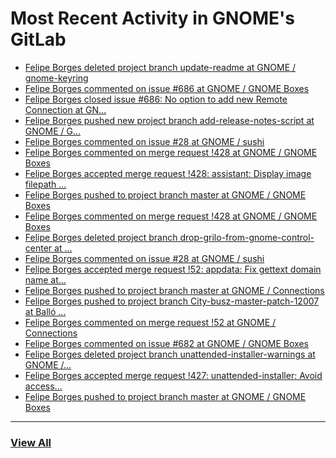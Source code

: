 # Most Recent Activity in GNOME's GitLab

<!-- BLOG-POST-LIST:START -->
- [Felipe Borges deleted project branch update-readme at GNOME / gnome-keyring](https://gitlab.gnome.org/GNOME/gnome-keyring/-/commits/update-readme)
- [Felipe Borges commented on issue #686 at GNOME / GNOME Boxes](https://gitlab.gnome.org/GNOME/gnome-boxes/-/issues/686#note_1089435)
- [Felipe Borges closed issue #686: No option to add new Remote Connection at GN...](https://gitlab.gnome.org/GNOME/gnome-boxes/-/issues/686)
- [Felipe Borges pushed new project branch add-release-notes-script at GNOME / G...](https://gitlab.gnome.org/GNOME/gnome-boxes/-/commits/add-release-notes-script)
- [Felipe Borges commented on issue #28 at GNOME / sushi](https://gitlab.gnome.org/GNOME/sushi/-/issues/28#note_1088515)
- [Felipe Borges commented on merge request !428 at GNOME / GNOME Boxes](https://gitlab.gnome.org/GNOME/gnome-boxes/-/merge_requests/428#note_1088512)
- [Felipe Borges accepted merge request !428: assistant: Display image filepath ...](https://gitlab.gnome.org/GNOME/gnome-boxes/-/merge_requests/428)
- [Felipe Borges pushed to project branch master at GNOME / GNOME Boxes](https://gitlab.gnome.org/GNOME/gnome-boxes/-/commit/f205c284d4f0f3560e91287532f28ece8a52385f)
- [Felipe Borges commented on merge request !428 at GNOME / GNOME Boxes](https://gitlab.gnome.org/GNOME/gnome-boxes/-/merge_requests/428#note_1088511)
- [Felipe Borges deleted project branch drop-grilo-from-gnome-control-center at ...](https://gitlab.gnome.org/GNOME/gnome-build-meta/-/commits/drop-grilo-from-gnome-control-center)
- [Felipe Borges commented on issue #28 at GNOME / sushi](https://gitlab.gnome.org/GNOME/sushi/-/issues/28#note_1088389)
- [Felipe Borges accepted merge request !52: appdata: Fix gettext domain name at...](https://gitlab.gnome.org/GNOME/connections/-/merge_requests/52)
- [Felipe Borges pushed to project branch master at GNOME / Connections](https://gitlab.gnome.org/GNOME/connections/-/commit/9dce5f4d067efba8fc49f975d1c667ae15f2618f)
- [Felipe Borges pushed to project branch City-busz-master-patch-12007 at Balló ...](https://gitlab.gnome.org/City-busz/connections/-/compare/22d8852d89b2b9a993281862db7ccfec9dd4fb4e...9dce5f4d067efba8fc49f975d1c667ae15f2618f)
- [Felipe Borges commented on merge request !52 at GNOME / Connections](https://gitlab.gnome.org/GNOME/connections/-/merge_requests/52#note_1088348)
- [Felipe Borges commented on issue #682 at GNOME / GNOME Boxes](https://gitlab.gnome.org/GNOME/gnome-boxes/-/issues/682#note_1087606)
- [Felipe Borges deleted project branch unattended-installer-warnings at GNOME /...](https://gitlab.gnome.org/GNOME/gnome-boxes/-/commits/unattended-installer-warnings)
- [Felipe Borges accepted merge request !427: unattended-installer: Avoid access...](https://gitlab.gnome.org/GNOME/gnome-boxes/-/merge_requests/427)
- [Felipe Borges pushed to project branch master at GNOME / GNOME Boxes](https://gitlab.gnome.org/GNOME/gnome-boxes/-/compare/b0915cc50c6ee8cfa917741108115a130cb6a259...80297db2f038afccdf936d84973347f233602805)
<!-- BLOG-POST-LIST:END -->

___

### [View All](https://gitlab.gnome.org/users/felipeborges/activity)

